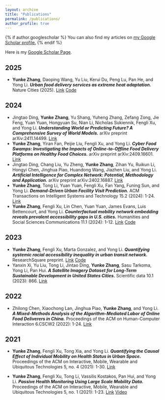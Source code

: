 ```yaml
---
layout: archive
title: "Publications"
permalink: /publications/
author_profile: true
---
```


{% if author.googlescholar %}
  You can also find my articles on <u><a href="{{author.googlescholar}}">my Google Scholar profile</a>.</u>
{% endif %}

Here is my [Google Scholar Page](https://scholar.google.com/citations?user=HQ_wnaYAAAAJ&hl=en).

2025
------
- **Yunke Zhang**, Daoping Wang, Yu Liu, Kerui Du, Peng Lu, Pan He, and Yong Li. ***Urban food delivery services as extreme heat adaptation.*** Nature Cities (2025). [Link](https://www.nature.com/articles/s44284-024-00172-z) [Code](https://doi.org/10.5281/zenodo.8422141)

2024
------
- Jingtao Ding, **Yunke Zhang**, Yu Shang, Yuheng Zhang, Zefang Zong, Jie Feng, Yuan Yuan, Hongyuan Su, Nian Li, Nicholas Sukiennik, Fengli Xu, and Yong Li. ***Understanding World or Predicting Future? A Comprehensive Survey of World Models.*** arXiv preprint arXiv:2411.14499. [Link](https://arxiv.org/abs/2411.14499)
- **Yunke Zhang**, Yiran Fan, Peijie Liu, Fengli Xu, and Yong Li. ***Cyber Food Swamps: Investigating the Impacts of Online-to-Offline Food Delivery Platforms on Healthy Food Choices.*** arXiv preprint arXiv:2409.16601. [Link](https://arxiv.org/abs/2409.16601)
- Jingtao Ding, Chang Liu, Yu Zheng, **Yunke Zhang**, Zihan Yu, Ruikun Li, Hongyi Chen, Jinghua Piao, Huandong Wang, Jiazhen Liu, and Yong Li. ***Artificial Intelligence for Complex Network: Potential, Methodology and Application.*** arXiv preprint arXiv:2402.16887. [Link](https://arxiv.org/abs/2402.16887)
- **Yunke Zhang**, Tong Li, Yuan Yuan, Fengli Xu, Fan Yang, Funing Sun, and Yong Li. ***Demand-Driven Urban Facility Visit Prediction.*** ACM Transactions on Intelligent Systems and Technology 15.2 (2024): 1-24. [Link](https://dl.acm.org/doi/10.1145/3625233)
- **Yunke Zhang**, Fengli Xu, Lin Chen, Yuan Yuan, James Evans, Luis Bettencourt, and Yong Li. ***Counterfactual mobility network embedding reveals prevalent accessibility gaps in U.S. cities.*** Humanities and Social Sciences Communications 11.1 (2024): 1-12. [Link](https://www.nature.com/articles/s41599-023-02570-5) [Code](https://github.com/tsinghua-fib-lab/CRANE)

2023
------
- **Yunke Zhang**, Fengli Xu, Marta Gonzalez, and Yong Li. ***Quantifying systemic racial accessibility inequality in urban transit network.*** ResearchSquare preprint. [Link](https://www.researchsquare.com/article/rs-3485896/v1) [Code](https://github.com/zyk21/TransitIneq)
- Yanxin Xi, Yu Liu, Tong Li, Jintao Ding, **Yunke Zhang**, Sasu Tarkoma, Yong Li, Pan Hui. ***A Satellite Imagery Dataset for Long-Term Sustainable Development in United States Cities.*** Scientific data 10.1 (2023): 866. [Link](https://www.nature.com/articles/s41597-023-02576-3)

2022
------
- Zhilong Chen, Xiaochong Lan, Jinghua Piao, **Yunke Zhang**, and Yong Li. ***A Mixed-Methods Analysis of the Algorithm-Mediated Labor of Online Food Deliverers in China.*** Proceedings of the ACM on Human-Computer Interaction 6.CSCW2 (2022): 1-24. [Link](https://doi.org/10.1145/3555585)

2021
------
- **Yunke Zhang**, Fengli Xu, Tong Xia, and Yong Li. ***Quantifying the Causal Effect of Individual Mobility on Health Status in Urban Space.*** Proceedings of the ACM on Interactive, Mobile, Wearable and Ubiquitous Technologies 5, no. 4 (2021): 1-30. [Link](https://doi.org/10.1145/3494990)

- **Yunke Zhang**, Fengli Xu, Tong Li, Vassilis Kostakos, Pan Hui, and Yong Li. ***Passive Health Monitoring Using Large Scale Mobility Data.*** Proceedings of the ACM on Interactive, Mobile, Wearable and Ubiquitous Technologies 5, no. 1 (2021): 1-23. [Link](https://doi.org/10.1145/3448078) [Video](https://youtu.be/aYCS2kDt_6A)
